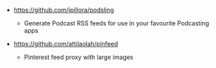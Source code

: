 - https://github.com/jpillora/podsling
  - Generate Podcast RSS feeds for use in your favourite Podcasting apps
  
- https://github.com/attilaolah/pinfeed
  - Pinterest feed proxy with large images 
